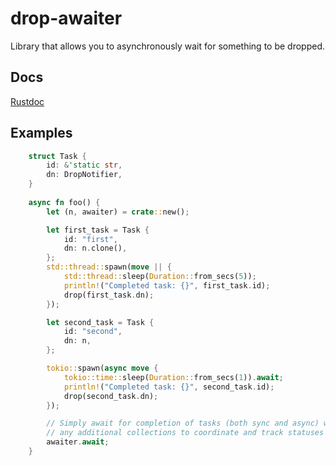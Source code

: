 # drop-awaiter
Library that allows you to asynchronously wait for something to be dropped.

## Docs

[Rustdoc](https://docs.rs/drop-awaiter/0.1.0/drop_awaiter/index.html)

## Examples

```rust
    struct Task {
        id: &'static str,
        dn: DropNotifier,
    }
 
    async fn foo() {
        let (n, awaiter) = crate::new();

        let first_task = Task {
            id: "first",
            dn: n.clone(),
        };
        std::thread::spawn(move || {
            std::thread::sleep(Duration::from_secs(5));
            println!("Completed task: {}", first_task.id);
            drop(first_task.dn);
        });

        let second_task = Task {
            id: "second",
            dn: n,
        };

        tokio::spawn(async move {
            tokio::time::sleep(Duration::from_secs(1)).await;
            println!("Completed task: {}", second_task.id);
            drop(second_task.dn);
        });

        // Simply await for completion of tasks (both sync and async) without 
        // any additional collections to coordinate and track statuses of tasks
        awaiter.await;
    }
```
